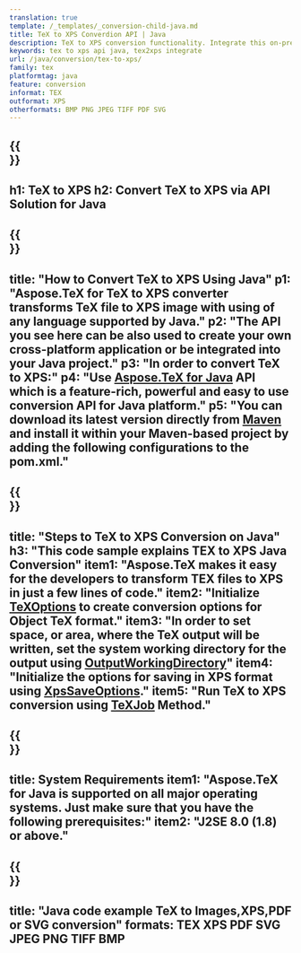 ```yaml
---
translation: true
template: /_templates/_conversion-child-java.md
title: TeX to XPS Converdion API | Java 
description: TeX to XPS conversion functionality. Integrate this on-premise Java library into your project or use cross-platform applications to convert TeX to XPS.
keywords: tex to xps api java, tex2xps integrate
url: /java/conversion/tex-to-xps/
family: tex
platformtag: java
feature: conversion
informat: TEX
outformat: XPS
otherformats: BMP PNG JPEG TIFF PDF SVG
---
```


{{<section banner>}}
---
h1: TeX to XPS
h2: Convert TeX to XPS via API Solution for Java
---

{{<section overview>}}
---
title: "How to Convert TeX to XPS Using Java"
p1: "Aspose.TeX for TeX to XPS converter transforms TeX file to XPS image with using of any language supported by Java."
p2: "The API you see here can be also used to create your own cross-platform application or be integrated into your Java project."
p3: "In order to convert TeX to XPS:"
p4: "Use [Aspose.TeX for Java](https://products.aspose.com/tex/java) API which is a feature-rich, powerful and easy to use conversion API for Java platform."
p5: "You can download its latest version directly from [Maven](https://repository.aspose.com/webapp/#/artifacts/browse/tree/General/repo/com/aspose/aspose-tex) and install it within your Maven-based project by adding the following configurations to the pom.xml."
---

{{<section feature1>}}
---
title: "Steps to TeX to XPS Conversion on Java"
h3: "This code sample explains TEX to XPS Java Conversion"
item1: "Aspose.TeX makes it easy for the developers to transform TEX files to XPS in just a few lines of code."
item2: "Initialize [TeXOptions](https://reference.aspose.com/tex/java/com.aspose.tex/TeXOptions) to create conversion options for Object TeX format."
item3: "In order to set space, or area, where the TeX output will be written, set the system working directory for the output using [OutputWorkingDirectory](https://reference.aspose.com/tex/java/com.aspose.tex/TeXOptions#getOutputWorkingDirectory--)"
item4: "Initialize the options for saving in XPS format using [XpsSaveOptions](https://reference.aspose.com/tex/java/com.aspose.tex.rendering/XpsSaveOptions)."
item5: "Run TeX to XPS conversion using [TeXJob](https://reference.aspose.com/tex/java/com.aspose.tex/TeXJob) Method."
---

{{<section feature2>}}
---
title: System Requirements
item1: "Aspose.TeX for Java is supported on all major operating systems. Just make sure that you have the following prerequisites:"
item2: "J2SE 8.0 (1.8) or above."
---

{{<section widget>}}
---
title: "Java code example TeX to Images,XPS,PDF or SVG conversion"
formats: TEX XPS PDF SVG JPEG PNG TIFF BMP
---